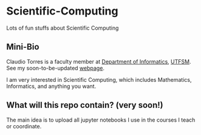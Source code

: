 # Scientific-Computing
Lots of fun stuffs about Scientific Computing

## Mini-Bio
Claudio Torres is a faculty member at [Department of Informatics](http://www.inf.utfsm.cl),
[UTFSM](http://www.usm.cl). See my soon-to-be-updated [webpage](https://www.inf.utfsm.cl/~ctorres).

I am very interested in Scientific Computing, which includes
Mathematics, Informatics, and anything you want.

## What will this repo contain? (very soon!)
The main idea is to upload all jupyter notebooks
I use in the courses I teach or coordinate.
